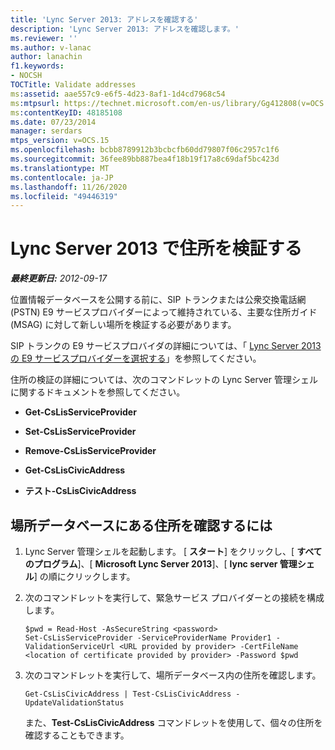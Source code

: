 ```yaml
---
title: 'Lync Server 2013: アドレスを確認する'
description: 'Lync Server 2013: アドレスを確認します。'
ms.reviewer: ''
ms.author: v-lanac
author: lanachin
f1.keywords:
- NOCSH
TOCTitle: Validate addresses
ms:assetid: aae557c9-e6f5-4d23-8af1-1d4cd7968c54
ms:mtpsurl: https://technet.microsoft.com/en-us/library/Gg412808(v=OCS.15)
ms:contentKeyID: 48185108
ms.date: 07/23/2014
manager: serdars
mtps_version: v=OCS.15
ms.openlocfilehash: bcbb8789912b3bcbcfb60dd79807f06c2957c1f6
ms.sourcegitcommit: 36fee89bb887bea4f18b19f17a8c69daf5bc423d
ms.translationtype: MT
ms.contentlocale: ja-JP
ms.lasthandoff: 11/26/2020
ms.locfileid: "49446319"
---
```

# <a name="validate-addresses-in-lync-server-2013"></a>Lync Server 2013 で住所を検証する

<div data-xmlns="http://www.w3.org/1999/xhtml">

<div class="topic" data-xmlns="http://www.w3.org/1999/xhtml" data-msxsl="urn:schemas-microsoft-com:xslt" data-cs="https://msdn.microsoft.com/">

<div data-asp="https://msdn2.microsoft.com/asp">



</div>

<div id="mainSection">

<div id="mainBody">

<span> </span>

_**最終更新日:** 2012-09-17_

位置情報データベースを公開する前に、SIP トランクまたは公衆交換電話網 (PSTN) E9 サービスプロバイダーによって維持されている、主要な住所ガイド (MSAG) に対して新しい場所を検証する必要があります。

SIP トランクの E9 サービスプロバイダの詳細については、「 [Lync Server 2013 の E9 サービスプロバイダーを選択する](lync-server-2013-choosing-an-e9-1-1-service-provider.md)」を参照してください。

住所の検証の詳細については、次のコマンドレットの Lync Server 管理シェルに関するドキュメントを参照してください。

  - **Get-CsLisServiceProvider**

  - **Set-CsLisServiceProvider**

  - **Remove-CsLisServiceProvider**

  - **Get-CsLisCivicAddress**

  - **テスト-CsLisCivicAddress**

<div>

## <a name="to-validate-addresses-located-in-the-location-database"></a>場所データベースにある住所を確認するには

1.  Lync Server 管理シェルを起動します。 [ **スタート**] をクリックし、[ **すべてのプログラム**]、[ **Microsoft Lync Server 2013**]、[ **lync server 管理シェル**] の順にクリックします。

2.  次のコマンドレットを実行して、緊急サービス プロバイダーとの接続を構成します。
    
        $pwd = Read-Host -AsSecureString <password>
        Set-CsLisServiceProvider -ServiceProviderName Provider1 -ValidationServiceUrl <URL provided by provider> -CertFileName <location of certificate provided by provider> -Password $pwd

3.  次のコマンドレットを実行して、場所データベース内の住所を確認します。
    
        Get-CsLisCivicAddress | Test-CsLisCivicAddress -UpdateValidationStatus
    
    また、**Test-CsLisCivicAddress** コマンドレットを使用して、個々の住所を確認することもできます。

</div>

</div>

<span> </span>

</div>

</div>

</div>

